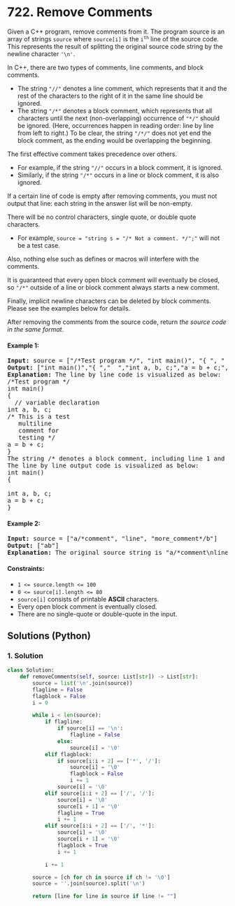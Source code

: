 # 722. Remove Comments
Given a C++ program, remove comments from it. The program source is an array of strings `source` where `source[i]` is the <code>i<sup>th</sup></code> line of the source code. This represents the result of splitting the original source code string by the newline character `'\n'`.

In C++, there are two types of comments, line comments, and block comments.

* The string `"//"` denotes a line comment, which represents that it and the rest of the characters to the right of it in the same line should be ignored.
* The string `"/*"` denotes a block comment, which represents that all characters until the next (non-overlapping) occurrence of `"*/"` should be ignored. (Here, occurrences happen in reading order: line by line from left to right.) To be clear, the string `"/*/"` does not yet end the block comment, as the ending would be overlapping the beginning.

The first effective comment takes precedence over others.

* For example, if the string `"//"` occurs in a block comment, it is ignored.
* Similarly, if the string `"/*"` occurs in a line or block comment, it is also ignored.

If a certain line of code is empty after removing comments, you must not output that line: each string in the answer list will be non-empty.

There will be no control characters, single quote, or double quote characters.

* For example, `source = "string s = "/* Not a comment. */";"` will not be a test case.

Also, nothing else such as defines or macros will interfere with the comments.

It is guaranteed that every open block comment will eventually be closed, so `"/*"` outside of a line or block comment always starts a new comment.

Finally, implicit newline characters can be deleted by block comments. Please see the examples below for details.

After removing the comments from the source code, return *the source code in the same format*.

#### Example 1:
<pre>
<strong>Input:</strong> source = ["/*Test program */", "int main()", "{ ", "  // variable declaration ", "int a, b, c;", "/* This is a test", "   multiline  ", "   comment for ", "   testing */", "a = b + c;", "}"]
<strong>Output:</strong> ["int main()","{ ","  ","int a, b, c;","a = b + c;","}"]
<strong>Explanation:</strong> The line by line code is visualized as below:
/*Test program */
int main()
{
  // variable declaration
int a, b, c;
/* This is a test
   multiline
   comment for
   testing */
a = b + c;
}
The string /* denotes a block comment, including line 1 and lines 6-9. The string // denotes line 4 as comments.
The line by line output code is visualized as below:
int main()
{

int a, b, c;
a = b + c;
}
</pre>

#### Example 2:
<pre>
<strong>Input:</strong> source = ["a/*comment", "line", "more_comment*/b"]
<strong>Output:</strong> ["ab"]
<strong>Explanation:</strong> The original source string is "a/*comment\nline\nmore_comment*/b", where we have bolded the newline characters.  After deletion, the implicit newline characters are deleted, leaving the string "ab", which when delimited by newline characters becomes ["ab"].
</pre>

#### Constraints:
* `1 <= source.length <= 100`
* `0 <= source[i].length <= 80`
* `source[i]` consists of printable **ASCII** characters.
* Every open block comment is eventually closed.
* There are no single-quote or double-quote in the input.

## Solutions (Python)

### 1. Solution
```Python
class Solution:
    def removeComments(self, source: List[str]) -> List[str]:
        source = list('\n'.join(source))
        flagline = False
        flagblock = False
        i = 0

        while i < len(source):
            if flagline:
                if source[i] == '\n':
                    flagline = False
                else:
                    source[i] = '\0'
            elif flagblock:
                if source[i:i + 2] == ['*', '/']:
                    source[i] = '\0'
                    flagblock = False
                    i += 1
                source[i] = '\0'
            elif source[i:i + 2] == ['/', '/']:
                source[i] = '\0'
                source[i + 1] = '\0'
                flagline = True
                i += 1
            elif source[i:i + 2] == ['/', '*']:
                source[i] = '\0'
                source[i + 1] = '\0'
                flagblock = True
                i += 1

            i += 1

        source = [ch for ch in source if ch != '\0']
        source = ''.join(source).split('\n')

        return [line for line in source if line != ""]
```
